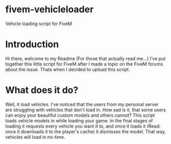 # fivem-vehicleloader
Vehicle loading script for FiveM
# Introduction
Hi there, welcome to my Readme (For those that actually read me...)
I've put together this little script for FiveM after I made a topic on the FiveM forums about the issue. Thats when I decided to upload this script.

# What does it do?
Well, it load vehicles. I've noticed that the users from my personal server are struggling with vehicles that don't load in. How sad is it, that some users can enjoy your beautiful custom models and others cannot? This script loads vehicle models in while loading your game. In the final stages of loading it requests every vehicle you want it to, and once it loads it (Read: once it downloads it to the player's cache) it dismisses the model. That way, vehicles will load in no-time.
